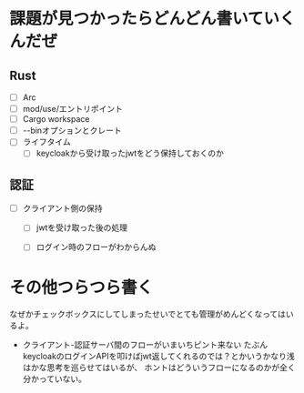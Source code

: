 # 課題が見つかったらどんどん書いていくんだぜ

## Rust
- [ ] Arc
- [ ] mod/use/エントリポイント
- [ ] Cargo workspace
- [ ] --binオプションとクレート
- [ ] ライフタイム
  - [ ] keycloakから受け取ったjwtをどう保持しておくのか

## 認証
- [ ] クライアント側の保持
  - [ ] jwtを受け取った後の処理
  - [ ] ログイン時のフローがわからんぬ



# その他つらつら書く
なぜかチェックボックスにしてしまったせいでとても管理がめんどくなってはいるよ。

- クライアント-認証サーバ間のフローがいまいちピント来ない
  たぶんkeycloakのログインAPIを叩けばjwt返してくれるのでは？とかいうかなり浅はかな思考を巡らせてはいるが、
  ホントはどういうフローになるのかが全く分かっていない。